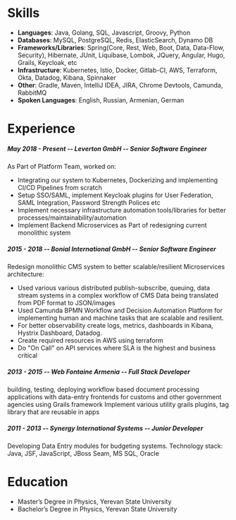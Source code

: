 
# Skills
* __Languages__: Java, Golang, SQL, Javascript, Groovy, Python
* __Databases__: MySQL, PostgreSQL, Redis, ElasticSearch, Dynamo DB
* __Frameworks/Libraries__: Spring(Core, Rest, Web, Boot, Data, Data-Flow, Security), Hibernate, JUnit, Liquibase,
Lombok, JQuery, Angular, Hugo, Grails, Keycloak, etc
* __Infrastructure__: Kubernetes, Istio, Docker, Gitlab-CI, AWS, Terraform, Okta, Datadog, Kibana, Spinnaker
* __Other__: Gradle, Maven, IntelliJ IDEA, JIRA, Chrome Devtools, Camunda, RabbitMQ
* __Spoken Languages__: English, Russian, Armenian, German

# Experience

##### May 2018 - Present -- Leverton GmbH -- Senior Software Engineer
As Part of Platform Team, worked on:

* Integrating our system to Kubernetes, Dockerizing and implementing CI/CD Pipelines from scratch
* Setup SSO/SAML, implement Keycloak plugins for User Federation, SAML Integration, Password Strength Polices etc
* Implement necessary infrastructure automation tools/libraries for better processes/maintainability/automation 
* Implement Backend Microservices as Part of redesigning current monolithic system
 
##### 2015 - 2018 -- Bonial International GmbH -- Senior Software Engineer
Redesign monolithic CMS system to better scalable/resilient Microservices architecture:

* Used various various distributed publish-subscribe, queuing, data stream systems in a complex workflow of CMS Data 
being translated from PDF format to JSON/images
* Used Camunda BPMN Workflow and Decision Automation Platform for implementing human and machine tasks that are scalable
 and resilient.
* For better observability create logs, metrics, dashboards in Kibana, Hystrix Dashboard, Datadog. 
* Create required resources in AWS using terraform
* Do "On Call" on API services where SLA is the highest and business critical

##### 2013 - 2015 -- Web Fontaine Armenia -- Full Stack Developer
building, testing, deploying workflow based document processing applications with data-entry frontends
for customs and other government agencies using Grails framework
Implement various utility grails plugins, tag library that are reusable in apps

##### 2011 - 2013 -- Synergy International Systems -- Junior Developer
Developing Data Entry modules for budgeting systems. 
Technology stack: Java, JSF, JavaScript, JBoss Seam, MS SQL, Oracle

# Education
* Master’s Degree in Physics, Yerevan State University
* Bachelor’s Degree in Physics, Yerevan State University